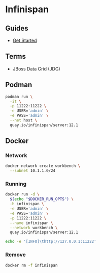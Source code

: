 # Infinispan

<!--
https://keycloak.discourse.group/t/keycloak-with-centralized-cache-store/1846
https://lists.jboss.org/pipermail/keycloak-dev/2015-June/004640.html
-->

## Guides

- [Get Started](https://infinispan.org/get-started/)

## Terms

- JBoss Data Grid (JDG)

## Podman

```sh
podman run \
  -it \
  -p 11222:11222 \
  -e USER='admin' \
  -e PASS='admin' \
  --net host \
  quay.io/infinispan/server:12.1
```

## Docker

### Network

```sh
docker network create workbench \
  --subnet 10.1.1.0/24
```

### Running

```sh
docker run -d \
  $(echo "$DOCKER_RUN_OPTS") \
  -h infinispan \
  -e USER='admin' \
  -e PASS='admin' \
  -p 11222:11222 \
  --name infinispan \
  --network workbench \
  quay.io/infinispan/server:12.1
```

```sh
echo -e '[INFO]\thttp://127.0.0.1:11222'
```

### Remove

```sh
docker rm -f infinispan
```
